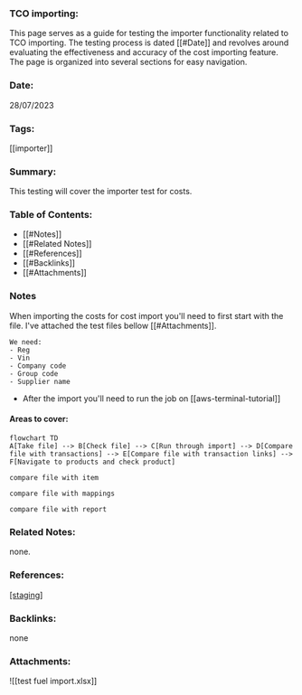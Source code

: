 ### TCO importing:

This page serves as a guide for testing the importer functionality related to TCO importing. The testing process is dated [[#Date]] and revolves around evaluating the effectiveness and accuracy of the cost importing feature. The page is organized into several sections for easy navigation.

### Date:

28/07/2023

### Tags:

[[importer]] 

### Summary:

This testing will cover the importer test for costs.

### Table of Contents:

- [[#Notes]]
- [[#Related Notes]]
- [[#References]]
- [[#Backlinks]]
- [[#Attachments]]

### Notes

When importing the costs for cost import you'll need to first start with the file. I've attached the test files bellow [[#Attachments]].  

	We need:
	- Reg
	- Vin
	- Company code
	- Group code
	- Supplier name

- After the import you'll need to run the job on [[aws-terminal-tutorial]]

#### Areas to cover:

```mermaid
flowchart TD
A[Take file] --> B[Check file] --> C[Run through import] --> D[Compare file with transactions] --> E[Compare file with transaction links] --> F[Navigate to products and check product]
```

```text
compare file with item

compare file with mappings

compare file with report
```

### Related Notes:

none.

### References:

[[staging]](https://staging.ultraportal.co.uk/secure/dashboard)

### Backlinks:

none

### Attachments:

![[test fuel import.xlsx]]